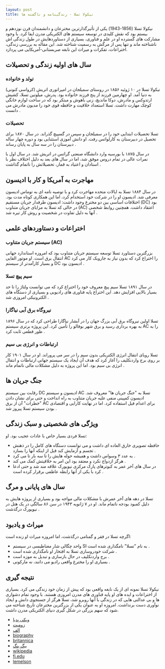 ```yaml
---
layout: post
title: نیکولا تسلا - زندگینامه و ناگفته ها
---
```


نیکولا تسلا (1856-1943) یکی از تأثیرگذارترین مخترعان و دانشمندان قرن نوزدهم و بیستم بود که نقش کلیدی در توسعه سیستم های الکتریکی مدرن ایفا کرد. با وجود مشارکت های گسترده او در علم و فناوری، بسیاری از دستاوردهایش در طول زندگی اش ناشناخته ماند و تنها پس از مرگش به رسمیت شناخته شد. این مقاله به بررسی زندگی، اختراعات، تفکرات و میراث این نابغه صربستانی-آمریکایی می پردازد.

## سال های اولیه زندگی و تحصیلات

### تولد و خانواده
نیکولا تسلا در ۱۰ ژوئیه ۱۸۵۶ در روستای سمیلجان در امپراتوری اتریش (کرواسی کنونی) به دنیا آمد. او چهارمین فرزند از پنج فرزند خانواده بود. پدرش، میلوتین تسلا، کشیش ارتدوکس و مادرش، دوکا ماندیچ، زنی باهوش و مبتکر بود که در ساخت لوازم خانگی کوچک مهارت داشت. تسلا استعداد خلاقیت و حافظه قوی خود را مدیون مادرش می دانست .

### تحصیلات
تسلا تحصیلات ابتدایی خود را در سمیلجان و سپس در گسپیچ گذراند. در سال ۱۸۷۰ برای تحصیل در دبیرستان به کارلواتس رفت. او دانش آموزی استثنایی بود و دوره چهار ساله دبیرستان را در سه سال به پایان رساند .

در سال ۱۸۷۵ با بورسیه وارد دانشگاه صنعتی گراتس در اتریش شد. در سال اول با نمرات عالی در تمام دروس موفق شد، اما در سال های بعد به دلیل اختلاف نظر با استادان و اعتیاد به قمار، تحصیلاتش را ناتمام گذاشت .

## مهاجرت به آمریکا و کار با ادیسون

در سال ۱۸۸۴ تسلا به ایالات متحده مهاجرت کرد و با توصیه نامه ای به توماس ادیسون معرفی شد. ادیسون او را در شرکت خود استخدام کرد، اما این همکاری کوتاه مدت بود. اختلافات اساسی بین دو مخترع وجود داشت: ادیسون طرفدار جریان مستقیم (DC) بود در حالی که تسلا به مزایای جریان متناوب (AC) اعتقاد داشت. همچنین روابط شخصی آنها به دلیل تفاوت در شخصیت و روش کار تیره شد .

## اختراعات و دستاوردهای علمی

### سیستم جریان متناوب (AC)
بزرگترین دستاورد تسلا توسعه سیستم جریان متناوب بود که امروزه استاندارد جهانی انتقال برق است. او موتور القایی AC را اختراع کرد که بدون نیاز به جاروبک کار می کرد و بسیار کارآمدتر از سیستم DC ادیسون بود .

### سیم پیچ تسلا
در سال ۱۸۹۱ تسلا سیم پیچ معروف خود را اختراع کرد که می توانست ولتاژ را تا حد بسیار بالایی افزایش دهد. این اختراع پایه فناوری های رادیویی و بسیاری از دستگاه های الکترونیکی امروزی شد .

### نیروگاه برق آبی نیاگارا
تسلا اولین نیروگاه برق آبی بزرگ جهان را در آبشار نیاگارا طراحی کرد که در سال ۱۸۹۶ به بهره برداری رسید و برق شهر بوفالو را تأمین کرد. این پروژه برتری سیستم AC را به طور قطعی ثابت کرد .

### ارتباطات و انرژی بی سیم
تسلا رویای انتقال انرژی الکتریکی بدون سیم را در سر می پروراند. او در سال ۱۹۰۱ کار بر روی برج واردنکلیف را آغاز کرد که هدف آن ایجاد یک سیستم جهانی ارتباطات و انتقال انرژی بی سیم بود. اما این پروژه به دلیل مشکلات مالی ناتمام ماند .

## جنگ جریان ها

رقابت بین سیستم DC ادیسون و سیستم AC تسلا به "جنگ جریان ها" معروف شد. ادیسون کمپینی منفی علیه جریان متناوب به راه انداخت و حتی برای نشان دادن "خطرات" آن از برق AC برای اعدام فیل استفاده کرد. اما در نهایت کارایی و اقتصادی بودن سیستم تسلا پیروز شد .

## ویژگی های شخصیتی و سبک زندگی

تسلا فردی بسیار خاص با عادات عجیب بود. او:
- حافظه تصویری خارق العاده ای داشت و می توانست دستگاه های کامل را در ذهنش تجسم و آزمایش کند قبل از اینکه آنها را بسازد .
- به عدد ۳ وسواس داشت و همیشه حوله هایش را تا سه بار تا می کرد .
- هرگز ازدواج نکرد و معتقد بود این امر به خلاقیتش کمک می کند .
- در سال های آخر عمر به کبوترهای پارک مرکزی نیویورک علاقه مند شد و حتی ادعا کرد با یکی از آنها رابطه عاطفی برقرار کرده است .

## سال های پایانی و مرگ

تسلا در دهه های آخر عمرش با مشکلات مالی مواجه بود و بسیاری از پروژه هایش به دلیل کمبود بودجه ناتمام ماند. او در ۷ ژانویه ۱۹۴۳ در سن ۸۶ سالگی در یک هتل در نیویورک درگذشت .

## میراث و یادبود

اگرچه تسلا در فقر و گمنامی درگذشت، اما امروزه میراث او زنده است:
- واحد چگالی شار مغناطیسی در سیستم SI به نام "تسلا" نامگذاری شده است .
- شرکت خودروسازی تسلا به افتخار او نامگذاری شده است .
- برج واردنکلیف در حال بازسازی و تبدیل به موزه است .
- بسیاری او را مخترع واقعی رادیو می دانند، نه مارکونی .

## نتیجه گیری

نیکولا تسلا نمونه ای از یک نابغه واقعی بود که پیش از زمان خود زندگی می کرد. بسیاری از اختراعات و ایده های او پایه فناوری های مدرن امروزی هستند. با وجود تمام دشواری ها و بی عدالتی هایی که در زندگی با آنها روبرو شد، تسلا هرگز از جستجوی دانش و ایجاد نوآوری دست برنداشت. امروزه او به عنوان یکی از بزرگترین مخترعان تاریخ شناخته می شود که سهم بزرگی در شکل گیری دنیای الکتریکی مدرن داشت.

- [ویکی پدیا](https://fa.m.wikipedia.org/wiki/%D9%86%DB%8C%DA%A9%D9%88%D9%84%D8%A7_%D8%AA%D8%B3%D9%84%D8%A7)
- [زومیت](https://www.zoomit.ir/featured-articles/223084-nikola-tesla-biography/)
- [الف](https://www.alef.ir/news/4021002049.html)
- [biography](https://www.biography.com/inventors/nikola-tesla)
- [britannica](https://www.britannica.com/biography/Nikola-Tesla)
- [بیگ بنگ](https://bigbangpage.com/science-content/%D9%86%DB%8C%DA%A9%D9%88%D9%84%D8%A7-%D8%AA%D8%B3%D9%84%D8%A7%D8%8C-%D9%86%D8%A7%D8%A8%D8%BA%D9%87-%D8%A7%DB%8C-%D8%AA%D9%85%D8%A7%D9%85-%D8%B9%DB%8C%D8%A7%D8%B1/)
- [wikipedia](https://en.m.wikipedia.org/wiki/Nikola_Tesla)
- [fi.edu](https://fi.edu/en/science-and-education/collection/case-files/nikola-tesla)
- [lemelson](https://lemelson.mit.edu/resources/nikola-tesla)
